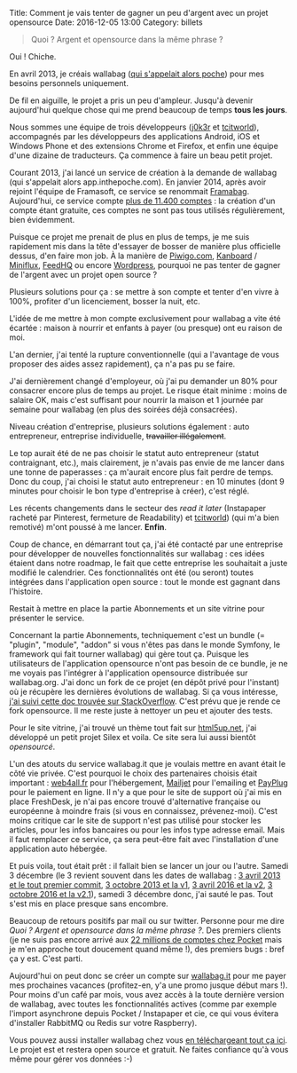 Title: Comment je vais tenter de gagner un peu d'argent avec un projet opensource
Date: 2016-12-05 13:00
Category: billets

> Quoi ? Argent et opensource dans la même phrase ?

Oui ! Chiche.

En avril 2013, je créais wallabag ([qui s'appelait alors poche]({filename}poche-pour-remplacer-instapaper-pocket-et-readability.md)) pour mes besoins personnels uniquement.

De fil en aiguille, le projet a pris un peu d'ampleur. Jusqu'à devenir aujourd'hui quelque chose qui me prend beaucoup de temps **tous les jours**.

Nous sommes une équipe de trois développeurs ([j0k3r](https://github.com/j0k3r) et [tcitworld](https://github.com/tcitworld)), accompagnés par les développeurs des applications Android, iOS et Windows Phone et des extensions Chrome et Firefox, et enfin une équipe d'une dizaine de traducteurs.
Ça commence à faire un beau petit projet.

Courant 2013, j'ai lancé un service de création à la demande de wallabag (qui s'appelait alors app.inthepoche.com). En janvier 2014, après avoir rejoint l'équipe de Framasoft, ce service se renommait [Framabag](https://www.framabag.org).
Aujourd'hui, ce service compte [plus de 11.400 comptes](https://framabag.org/analytics/) : la création d'un compte étant gratuite, ces comptes ne sont pas tous utilisés régulièrement, bien évidemment.

Puisque ce projet me prenait de plus en plus de temps, je me suis rapidement mis dans la tête d'essayer de bosser de manière plus officielle dessus, d'en faire mon job. À la manière de [Piwigo.com](http://piwigo.com/), [Kanboard](https://kanboard.net/hosting) / [Miniflux](https://miniflux.net/hosted), [FeedHQ](https://feedhq.org/) ou encore [Wordpress](https://wordpress.com/), pourquoi ne pas tenter de gagner de l'argent avec un projet open source ?

Plusieurs solutions pour ça : se mettre à son compte et tenter d'en vivre à 100%, profiter d'un licenciement, bosser la nuit, etc.

L'idée de me mettre à mon compte exclusivement pour wallabag a vite été écartée : maison à nourrir et enfants à payer (ou presque) ont eu raison de moi.

L'an dernier, j'ai tenté la rupture conventionnelle (qui a l'avantage de vous proposer des aides assez rapidement), ça n'a pas pu se faire.

J'ai dernièrement changé d'employeur, où j'ai pu demander un 80% pour consacrer encore plus de temps au projet. Le risque était minime : moins de salaire OK, mais c'est suffisant pour nourrir la maison et 1 journée par semaine pour wallabag (en plus des soirées déjà consacrées).

Niveau création d'entreprise, plusieurs solutions également : auto entrepreneur, entreprise individuelle, ~~travailler illégalement~~.

Le top aurait été de ne pas choisir le statut auto entrepreneur (statut contraignant, etc.), mais clairement, je n'avais pas envie de me lancer dans une tonne de paperasses : ça m'aurait encore plus fait perdre de temps. Donc du coup, j'ai choisi le statut auto entrepreneur : en 10 minutes (dont 9 minutes pour choisir le bon type d'entreprise à créer), c'est réglé.

Les récents changements dans le secteur des *read it later* (Instapaper racheté par Pinterest, fermeture de Readability) et [tcitworld](https://github.com/tcitworld)) (qui m'a bien remotivé) m'ont poussé à me lancer. **Enfin**.

Coup de chance, en démarrant tout ça, j'ai été contacté par une entreprise pour développer de nouvelles fonctionnalités sur wallabag : ces idées étaient dans notre roadmap, le fait que cette entreprise les souhaitait a juste modifié le calendrier. Ces fonctionnalités ont été (ou seront) toutes intégrées dans l'application open source : tout le monde est gagnant dans l'histoire.

Restait à mettre en place la partie Abonnements et un site vitrine pour présenter le service.

Concernant la partie Abonnements, techniquement c'est un bundle (= "plugin", "module", "addon" si vous n'êtes pas dans le monde Symfony, le framework qui fait tourner wallabag) qui gère tout ça. Puisque les utilisateurs de l'application opensource n'ont pas besoin de ce bundle, je ne me voyais pas l'intégrer à l'application opensource distribuée sur wallabag.org. J'ai donc un fork de ce projet (en dépôt privé pour l'instant) où je récupère les dernières évolutions de wallabag. Si ça vous intéresse, [j'ai suivi cette doc trouvée sur StackOverflow](http://stackoverflow.com/questions/10065526/github-how-to-make-a-fork-of-public-repository-private).
C'est prévu que je rende ce fork opensource. Il me reste juste à nettoyer un peu et ajouter des tests.

Pour le site vitrine, j'ai trouvé un thème tout fait sur [html5up.net](https://html5up.net), j'ai développé un petit projet Silex et voila. Ce site sera lui aussi bientôt *opensourcé*.

L'un des atouts du service wallabag.it que je voulais mettre en avant était le côté vie privée.
C'est pourquoi le choix des partenaires choisis était important : [web4all.fr](https://www.web4all.fr/) pour l'hébergement, [Mailjet](https://fr.mailjet.com/?mjlang=fr) pour l'emailing et [PayPlug](https://www.payplug.com/) pour le paiement en ligne.
Il n'y a que pour le site de support où j'ai mis en place FreshDesk, je n'ai pas encore trouvé d'alternative française ou européenne à moindre frais (si vous en connaissez, prévenez-moi). C'est moins critique car le site de support n'est pas utilisé pour stocker les articles, pour les infos bancaires ou pour les infos type adresse email. Mais il faut remplacer ce service, ça sera peut-être fait avec l'installation d'une application auto hébergée.

Et puis voila, tout était prêt : il fallait bien se lancer un jour ou l'autre. Samedi 3 décembre (le 3 revient souvent dans les dates de wallabag : [3 avril 2013 et le tout premier commit]({filename}poche-pour-remplacer-instapaper-pocket-et-readability.md), [3 octobre 2013 et la v1](https://www.wallabag.org/blog/2013/10/03/117), [3 avril 2016 et la v2](https://www.wallabag.org/blog/2016/04/03/wallabag-v2), [3 octobre 2016 et la v2.1](https://www.wallabag.org/blog/2016/10/03/wallabag-21)), samedi 3 décembre donc, j'ai sauté le pas. Tout s'est mis en place presque sans encombre.

Beaucoup de retours positifs par mail ou sur twitter. Personne pour me dire *Quoi ? Argent et opensource dans la même phrase ?*. Des premiers clients (je ne suis pas encore arrivé aux [22 millions de comptes chez Pocket](https://getpocket.com/) mais je m'en approche tout doucement quand même !), des premiers bugs : bref ça y est. C'est parti.

Aujourd'hui on peut donc se créer un compte sur [wallabag.it](https://www.wallabag.it/fr) pour me payer mes prochaines vacances (profitez-en, y'a une promo jusque début mars !).
Pour moins d'un café par mois, vous avez accès à la toute dernière version de wallabag, avec toutes les fonctionnalités actives (comme par exemple l'import asynchrone depuis Pocket / Instapaper et cie, ce qui vous évitera d'installer RabbitMQ ou Redis sur votre Raspberry).

Vous pouvez aussi installer wallabag chez vous [en téléchargeant tout ça ici](https://www.wallabag.org/). Le projet est et restera open source et gratuit. Ne faites confiance qu'à vous même pour gérer vos données :-)
